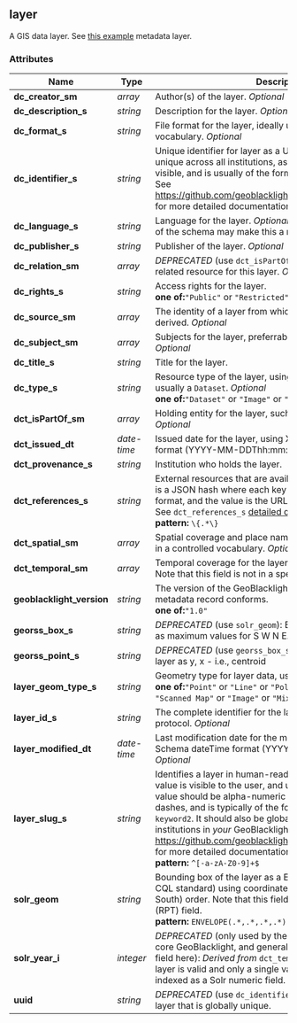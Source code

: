 ## <a name="resource-layer">layer</a>


A GIS data layer. See [this example](https://github.com/OpenGeoMetadata/edu.stanford.purl/blob/master/bb/099/zb/1450/geoblacklight.json) metadata layer.

### Attributes

| Name | Type | Description | Example |
| ------- | ------- | ------- | ------- |
| **dc_creator_sm** | *array* | Author(s) of the layer. *Optional* | `"George Washington, Thomas Jefferson"` |
| **dc_description_s** | *string* | Description for the layer. *Optional* | `"My Description"` |
| **dc_format_s** | *string* | File format for the layer, ideally using a controlled vocabulary. *Optional* | `"Shapefile, GeoTIFF, ArcGRID"` |
| **dc_identifier_s** | *string* | Unique identifier for layer as a URI. It should be globally unique across all institutions, assumed not to be end-user visible, and is usually of the form `http://institution/id`. See https://github.com/geoblacklight/geoblacklight/wiki/Schema for more detailed documentation. | `"http://purl.stanford.edu/vr593vj7147"` |
| **dc_language_s** | *string* | Language for the layer. *Optional*. Note that future versions of the schema may make this a multi-valued field. | `"English"` |
| **dc_publisher_s** | *string* | Publisher of the layer. *Optional* | `"ML InfoMap"` |
| **dc_relation_sm** | *array* | *DEPRECATED* (use `dct_isPartOf_sm`). A reference to a related resource for this layer. *Optional* | `"http://purl.stanford.edu/vr593vj7147"` |
| **dc_rights_s** | *string* | Access rights for the layer.<br/> **one of:**`"Public"` or `"Restricted"` | `"Public"` |
| **dc_source_sm** | *array* | The identity of a layer from which this layer's data was derived. *Optional* | `"stanford-vr593vj7147"` |
| **dc_subject_sm** | *array* | Subjects for the layer, preferrably in a controlled vocabulary. *Optional* | `"Census, Human settlements"` |
| **dc_title_s** | *string* | Title for the layer. | `"My Title"` |
| **dc_type_s** | *string* | Resource type of the layer, using DCMI Type Vocabulary, usually a `Dataset`. *Optional*<br/> **one of:**`"Dataset"` or `"Image"` or `"PhysicalObject"` | `"Dataset"` |
| **dct_isPartOf_sm** | *array* | Holding entity for the layer, such as the title of a collection. *Optional* | `"Village Maps of India"` |
| **dct_issued_dt** | *date-time* | Issued date for the layer, using XML Schema dateTime format (YYYY-MM-DDThh:mm:ssZ). *Optional* | `"2015-01-01T12:00:00Z"` |
| **dct_provenance_s** | *string* | Institution who holds the layer. | `"Stanford"` |
| **dct_references_s** | *string* | External resources that are available for the layer. The value is a JSON hash where each key is a URI for the protocol or format, and the value is the URL to the external resource. See `dct_references_s` [detailed documentation](http://geoblacklight.org/tutorial/2015/02/09/geoblacklight-overview.html). *Optional*<br/> **pattern:** `\{.*\}` | `"{ ... }"` |
| **dct_spatial_sm** | *array* | Spatial coverage and place names for the layer, preferrably in a controlled vocabulary. *Optional* | `"Paris, San Francisco"` |
| **dct_temporal_sm** | *array* | Temporal coverage for the layer, typically years or dates. Note that this field is not in a specific date format. *Optional* | `"1989, circa 2010, 2007-2009"` |
| **geoblacklight_version** | *string* | The version of the GeoBlacklight Schema to which this metadata record conforms.<br/> **one of:**`"1.0"` | `"1.0"` |
| **georss_box_s** | *string* | *DEPRECATED* (use `solr_geom`): Bounding box for the layer, as maximum values for S W N E. | `"12.6 -119.4 19.9 84.8"` |
| **georss_point_s** | *string* | *DEPRECATED* (use `georss_box_s`): Point representation for layer as y, x - i.e., centroid | `"12.6 -119.4"` |
| **layer_geom_type_s** | *string* | Geometry type for layer data, using controlled vocabulary.<br/> **one of:**`"Point"` or `"Line"` or `"Polygon"` or `"Raster"` or `"Scanned Map"` or `"Image"` or `"Mixed"` | `"Point"` |
| **layer_id_s** | *string* | The complete identifier for the layer via WMS/WFS/WCS protocol. *Optional* | `"druid:vr593vj7147"` |
| **layer_modified_dt** | *date-time* | Last modification date for the metadata record, using XML Schema dateTime format (YYYY-MM-DDThh:mm:ssZ). *Optional* | `"2015-01-01T12:00:00Z"` |
| **layer_slug_s** | *string* | Identifies a layer in human-readable keywords. Note this value is visible to the user, and used for Permalinks. The value should be alpha-numeric characters separated by dashes, and is typically of the form `institution-keyword1-keyword2`. It should also be globally unique across all institutions in *your* GeoBlacklight index. See https://github.com/geoblacklight/geoblacklight/wiki/Schema for more detailed documentation.<br/> **pattern:** `^[-a-zA-Z0-9]+$` | `"stanford-andhra-pradesh-village-boundaries"` |
| **solr_geom** | *string* | Bounding box of the layer as a ENVELOPE WKT (from the CQL standard) using coordinates in (West, East, North, South) order. Note that this field is indexed as a Solr spatial (RPT) field.<br/> **pattern:** `ENVELOPE(.*,.*,.*,.*)` | `"ENVELOPE(76.76, 84.76, 19.91, 12.62)"` |
| **solr_year_i** | *integer* | *DEPRECATED* (only used by the Blacklight range plugin, not core GeoBlacklight, and generally you want a multi-valued field here): *Derived from* `dct_temporal_sm`. Year for which layer is valid and only a single value. Note that this field is indexed as a Solr numeric field. | `"1989"` |
| **uuid** | *string* | *DEPRECATED* (use `dc_identifier_s`): Unique identifier for layer that is globally unique. | `"http://purl.stanford.edu/vr593vj7147"` |

